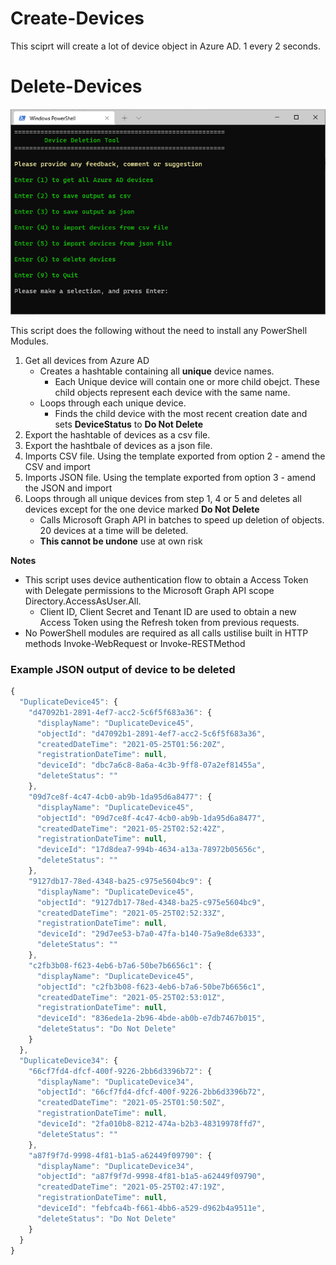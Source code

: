 # Create-Devices

This sciprt will create a lot of device object in Azure AD. 1 every 2 seconds.

# Delete-Devices

![Powershell Menu](PowerShellMenu01.png)

This script does the following without the need to install any PowerShell Modules.
1. Get all devices from Azure AD
   - Creates a hashtable containing all **unique** device names. 
     - Each Unique device will contain one or more child obejct. These child objects represent each device with the same name.
   - Loops through each unique device.
     - Finds the child device with the most recent creation date and sets **DeviceStatus** to **Do Not Delete**
2. Export the hashtable of devices as a csv file.
3. Export the hashtbale of devices as a json file.
4. Imports CSV file. Using the template exported from option 2 - amend the CSV and import
5. Imports JSON file. Using the template exported from option 3 - amend the JSON and import
6. Loops through all unique devices from step 1, 4 or 5 and deletes all devices except for the one device marked **Do Not Delete**
    - Calls Microsoft Graph API in batches to speed up deletion of objects. 20 devices at a time will be deleted.
    - **This cannot be undone** use at own risk

**Notes**
- This script uses device authentication flow to obtain a Access Token with Delegate permissions to the Microsoft Graph API scope Directory.AccessAsUser.All.
  -   Client ID, Client Secret and Tenant ID are used to obtain a new Access Token using the Refresh token from previous requests.
- No PowerShell modules are required as all calls ustilise built in HTTP methods Invoke-WebRequest or Invoke-RESTMethod

### Example JSON output of device to be deleted

```javascript
{
  "DuplicateDevice45": {
    "d47092b1-2891-4ef7-acc2-5c6f5f683a36": {
      "displayName": "DuplicateDevice45",
      "objectId": "d47092b1-2891-4ef7-acc2-5c6f5f683a36",
      "createdDateTime": "2021-05-25T01:56:20Z",
      "registrationDateTime": null,
      "deviceId": "dbc7a6c8-8a6a-4c3b-9ff8-07a2ef81455a",
      "deleteStatus": ""
    },
    "09d7ce8f-4c47-4cb0-ab9b-1da95d6a8477": {
      "displayName": "DuplicateDevice45",
      "objectId": "09d7ce8f-4c47-4cb0-ab9b-1da95d6a8477",
      "createdDateTime": "2021-05-25T02:52:42Z",
      "registrationDateTime": null,
      "deviceId": "17d8dea7-994b-4634-a13a-78972b05656c",
      "deleteStatus": ""
    },
    "9127db17-78ed-4348-ba25-c975e5604bc9": {
      "displayName": "DuplicateDevice45",
      "objectId": "9127db17-78ed-4348-ba25-c975e5604bc9",
      "createdDateTime": "2021-05-25T02:52:33Z",
      "registrationDateTime": null,
      "deviceId": "29d7ee53-b7a0-47fa-b140-75a9e8de6333",
      "deleteStatus": ""
    },
    "c2fb3b08-f623-4eb6-b7a6-50be7b6656c1": {
      "displayName": "DuplicateDevice45",
      "objectId": "c2fb3b08-f623-4eb6-b7a6-50be7b6656c1",
      "createdDateTime": "2021-05-25T02:53:01Z",
      "registrationDateTime": null,
      "deviceId": "836ede1a-2b96-4bde-ab0b-e7db7467b015",
      "deleteStatus": "Do Not Delete"
    }
  },
  "DuplicateDevice34": {
    "66cf7fd4-dfcf-400f-9226-2bb6d3396b72": {
      "displayName": "DuplicateDevice34",
      "objectId": "66cf7fd4-dfcf-400f-9226-2bb6d3396b72",
      "createdDateTime": "2021-05-25T01:50:50Z",
      "registrationDateTime": null,
      "deviceId": "2fa010b8-8212-474a-b2b3-48319978ffd7",
      "deleteStatus": ""
    },
    "a87f9f7d-9998-4f81-b1a5-a62449f09790": {
      "displayName": "DuplicateDevice34",
      "objectId": "a87f9f7d-9998-4f81-b1a5-a62449f09790",
      "createdDateTime": "2021-05-25T02:47:19Z",
      "registrationDateTime": null,
      "deviceId": "febfca4b-f661-4bb6-a529-d962b4a9511e",
      "deleteStatus": "Do Not Delete"
    }
  }
}

```